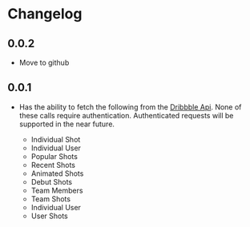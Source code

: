 # Changelog

## 0.0.2

- Move to github

## 0.0.1

- Has the ability to fetch the following from the [Dribbble Api](http://developer.dribbble.com/v1/). None of these calls require  authentication. Authenticated requests will be supported in the near future.
 
  * Individual Shot
  * Individual User
  * Popular Shots
  * Recent Shots
  * Animated Shots
  * Debut Shots
  * Team Members
  * Team Shots
  * Individual User
  * User Shots
